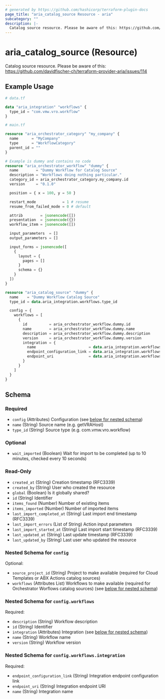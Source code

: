 ```yaml
---
# generated by https://github.com/hashicorp/terraform-plugin-docs
page_title: "aria_catalog_source Resource - aria"
subcategory: ""
description: |-
  Catalog source resource. Please be aware of this: https://github.com/davidfischer-ch/terraform-provider-aria/issues/114
---
```


# aria_catalog_source (Resource)

Catalog source resource. Please be aware of this: https://github.com/davidfischer-ch/terraform-provider-aria/issues/114

## Example Usage

```terraform
# data.tf

data "aria_integration" "workflows" {
  type_id = "com.vmw.vro.workflow"
}

# main.tf

resource "aria_orchestrator_category" "my_company" {
  name      = "MyCompany"
  type      = "WorkflowCategory"
  parent_id = ""
}

# Example is dummy and contains no code
resource "aria_orchestrator_workflow" "dummy" {
  name        = "Dummy Workflow for Catalog Source"
  description = "Workflows doing nothing particular."
  category_id = aria_orchestrator_category.my_company.id
  version     = "0.1.0"

  position = { x = 100, y = 50 }

  restart_mode            = 1 # resume
  resume_from_failed_mode = 0 # default

  attrib        = jsonencode([])
  presentation  = jsonencode({})
  workflow_item = jsonencode([])

  input_parameters  = []
  output_parameters = []

  input_forms = jsonencode([
    {
      layout = {
        pages = []
      }
      schema = {}
    }
  ])
}

resource "aria_catalog_source" "dummy" {
  name    = "Dummy Workflow Catalog Source"
  type_id = data.aria_integration.workflows.type_id

  config = {
    workflows = [
      {
        id          = aria_orchestrator_workflow.dummy.id
        name        = aria_orchestrator_workflow.dummy.name
        description = aria_orchestrator_workflow.dummy.description
        version     = aria_orchestrator_workflow.dummy.version
        integration = {
          name                        = data.aria_integration.workflows.name
          endpoint_configuration_link = data.aria_integration.workflows.endpoint_configuration_link
          endpoint_uri                = data.aria_integration.workflows.endpoint_uri
        }
      }
    ]
  }
}
```

<!-- schema generated by tfplugindocs -->
## Schema

### Required

- `config` (Attributes) Configuration (see [below for nested schema](#nestedatt--config))
- `name` (String) Source name (e.g. getVRAHost)
- `type_id` (String) Source type (e.g. com.vmw.vro.workflow)

### Optional

- `wait_imported` (Boolean) Wait for import to be completed (up to 10 minutes, checked every 10 seconds)

### Read-Only

- `created_at` (String) Creation timestamp (RFC3339)
- `created_by` (String) User who created the resource
- `global` (Boolean) Is it globally shared?
- `id` (String) Identifier
- `items_found` (Number) Number of existing items
- `items_imported` (Number) Number of imported items
- `last_import_completed_at` (String) Last import end timestamp (RFC3339)
- `last_import_errors` (List of String) Action input parameters
- `last_import_started_at` (String) Last import start timestamp (RFC3339)
- `last_updated_at` (String) Last update timestamp (RFC3339)
- `last_updated_by` (String) Last user who updated the resource

<a id="nestedatt--config"></a>
### Nested Schema for `config`

Optional:

- `source_project_id` (String) Project to make available (required for Cloud Templates or ABX Actions catalog sources)
- `workflows` (Attributes List) Workflows to make available (required for Orchestrator Worflows catalog sources) (see [below for nested schema](#nestedatt--config--workflows))

<a id="nestedatt--config--workflows"></a>
### Nested Schema for `config.workflows`

Required:

- `description` (String) Workflow description
- `id` (String) Identifier
- `integration` (Attributes) Integration (see [below for nested schema](#nestedatt--config--workflows--integration))
- `name` (String) Workflow name
- `version` (String) Workflow version

<a id="nestedatt--config--workflows--integration"></a>
### Nested Schema for `config.workflows.integration`

Required:

- `endpoint_configuration_link` (String) Integration endpoint configuration link
- `endpoint_uri` (String) Integration endpoint URI
- `name` (String) Integration name
